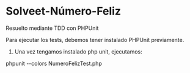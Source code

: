 Solveet-Número-Feliz
=========================

Resuelto mediante TDD con PHPUnit

Para ejecutar los tests, debemos tener instalado PHPUnit previamente.

1. Una vez tengamos instalado php unit, ejecutamos:

phpunit --colors NumeroFelizTest.php 